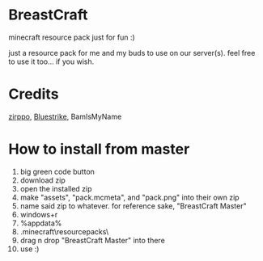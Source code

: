 # BreastCraft
minecraft resource pack just for fun :)

just a resource pack for me and my buds to use on our server(s).
feel free to use it too... if you wish.

# Credits
[zirppo](zirppo.carrd.co), [Bluestrike](bluestrike.carrd.co), BamIsMyName

# How to install from master
1) big green code button
2) download zip
3) open the installed zip
4) make "assets", "pack.mcmeta", and "pack.png" into their own zip
5) name said zip to whatever. for reference sake, "BreastCraft Master"
6) windows+r
7) %appdata%
8) \.minecraft\resourcepacks\
9) drag n drop "BreastCraft Master" into there
10) use :)
